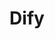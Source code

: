 ---
draft: false
title: Dify
content:
  id: dify
  name: Dify
  logo: /images/development/nocode-lowcode/dify/logo.png
  website: https://dify.ai/
  iframe_website: /website-iframe/development/nocode-lowcode/dify
  dashboardImage: /images/development/nocode-lowcode/dify/screenshot-1.webp
  short_description: LLM app development platform. Dify's intuitive interface combines AI workflow, RAG pipeline, agent capabilities, model management, observability features, and more, letting you quickly go from prototype to production.
  description: Dify is an open-source LLM app development platform. Dify's intuitive interface combines AI workflow, RAG pipeline, agent capabilities, model management, observability features, and more, letting you quickly go from prototype to production.
  features:
    - title: Chatbots and AI assistants for Specific Industries
      description: Deploy customized chatbots or AI assistants embedded with domain knowledge in 5 minutes, pioneering human-AI collaboration.
    - title: Creative Document Generation   Without Length Limits
      description: Generate clear, logical documents from knowledge bases. Summarize long documents with ease.
    - title: Seamless Integration of External Knowledge
      description: Unlock Deeper LLM Insights with Custom APIs, Connecting Business Knowledge Safely.
    - title: Explore agents
      description: Build Customized Agents for Business Needs with Low-Code Tools, Boosting Productivity.
  screenshots:
    - /images/development/nocode-lowcode/dify/screenshot-1.webp
    - /images/development/nocode-lowcode/dify/screenshot-2.png
---